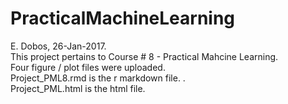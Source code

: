 # PracticalMachineLearning<BR>
E. Dobos, 26-Jan-2017.<BR>
This project pertains to Course # 8 - Practical Mahcine Learning.<BR>
Four figure / plot files were uploaded.<BR>
Project_PML8.rmd is the r markdown file. .<BR>
Project_PML.html is the html file.<BR>

